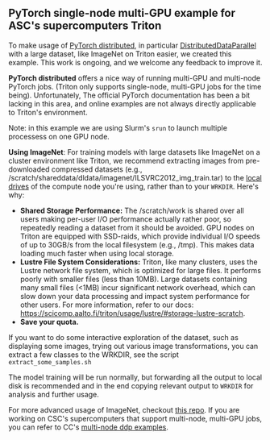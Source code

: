 ## PyTorch single-node multi-GPU example for ASC's supercomputers Triton

To make usage of [PyTorch distributed][pytorch_dist], in particular
[DistributedDataParallel][ddp] with a large dataset, like ImageNet on Triton easier, we created this example. This work is ongoing, and we welcome any feedback to improve it.

**PyTorch distributed** offers a nice way of running multi-GPU and multi-node PyTorch jobs. (Triton only supports single-node, multi-GPU jobs for the time being). Unfortunately, The official PyTorch
documentation has been a bit lacking in this area, and online examples are not always directly applicable to Triton's environment. 

Note: in this example we are using Slurm's `srun` to launch multiple processess on one GPU node.

**Using ImageNet**: For training models with large datasets like ImageNet on a cluster environment like Triton, we recommend extracting images from pre-downloaded compressed datasets (e.g., /scratch/shareddata/dldata/imagenet/ILSVRC2012_img_train.tar) to the [local drives](https://scicomp.aalto.fi/triton/usage/localstorage/) of the compute node you're using, rather than to your `WRKDIR`. Here's why:

- **Shared Storage Performance:** The /scratch/work is shared over all users making per-user I/O performance actually rather poor, so repeatedly reading a dataset from it should be avoided. GPU nodes on Triton are equipped with SSD-raids, which provide individual I/O speeds of up to 30GB/s from the local filesystem (e.g., /tmp). This makes data loading much faster when using local storage.
- **Lustre File System Considerations:** Triton, like many clusters, uses the Lustre network file system, which is optimized for large files. It performs poorly with smaller files (less than 10MB). Large datasets containing many small files (<1MB) incur significant network overhead, which can slow down your data processing and impact system performance for other users. For more information, refer to our docs: https://scicomp.aalto.fi/triton/usage/lustre/#storage-lustre-scratch. 
- **Save your quota.**

If you want to do some interactive exploration of the dataset, such as displaying some images, trying out various image transformations, you can extract a few classes to the WRKDIR, see the script `extract_some_samples.sh` 

The model training will be run normally, but forwarding all the output to local disk is recommended and in the end copying relevant output to `WRKDIR` for analysis and further usage.

For more advanced usage of ImageNet, checkout [this repo](https://github.com/AaltoRSE/ImageNetTools).
If you are working on CSC's supercomputers that support multi-node, multi-GPU jobs, you can refer to CC's
[multi-node ddp examples](https://github.com/CSCfi/pytorch-ddp-examples).


[pytorch_dist]: https://pytorch.org/tutorials/beginner/dist_overview.html
[ddp]: https://pytorch.org/docs/stable/generated/torch.nn.parallel.DistributedDataParallel.html
